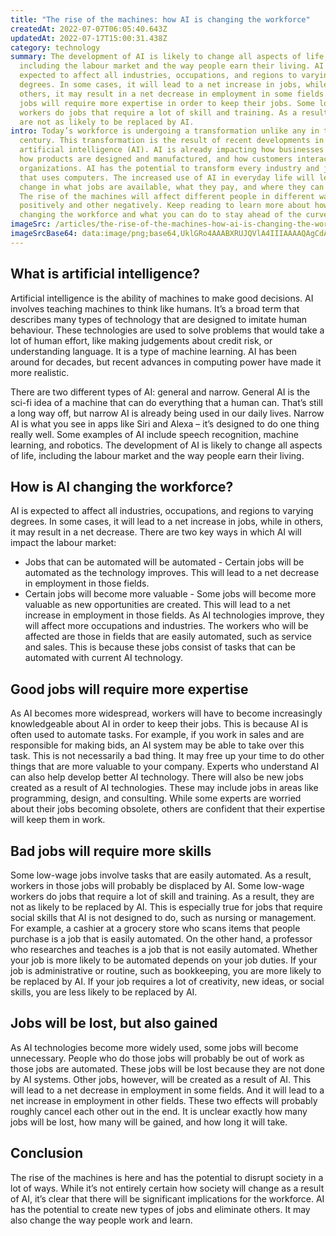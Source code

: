 ```yaml
---
title: "The rise of the machines: how AI is changing the workforce"
createdAt: 2022-07-07T06:05:40.643Z
updatedAt: 2022-07-17T15:00:31.438Z
category: technology
summary: The development of AI is likely to change all aspects of life,
  including the labour market and the way people earn their living. AI is
  expected to affect all industries, occupations, and regions to varying
  degrees. In some cases, it will lead to a net increase in jobs, while in
  others, it may result in a net decrease in employment in some fields. Good
  jobs will require more expertise in order to keep their jobs. Some low-wage
  workers do jobs that require a lot of skill and training. As a result, they
  are not as likely to be replaced by AI.
intro: Today’s workforce is undergoing a transformation unlike any in the past
  century. This transformation is the result of recent developments in
  artificial intelligence (AI). AI is already impacting how businesses operate,
  how products are designed and manufactured, and how customers interact with
  organizations. AI has the potential to transform every industry and job role
  that uses computers. The increased use of AI in everyday life will lead to a
  change in what jobs are available, what they pay, and where they can be found.
  The rise of the machines will affect different people in different ways – some
  positively and other negatively. Keep reading to learn more about how AI is
  changing the workforce and what you can do to stay ahead of the curve.
imageSrc: /articles/the-rise-of-the-machines-how-ai-is-changing-the-workforce.png
imageSrcBase64: data:image/png;base64,UklGRo4AAABXRUJQVlA4IIIAAAAQAgCdASoKAAoAAUAmJbACdLoAAwi2PxHgAP74p+5trBGQSNT4+AuHEtE70P/Kl79sOGNg+VeN3tNPz5jkiaMu3PuoY/ev76O1S++uLuUd20r2qvu7nrsRMrx9SjeGLrr82dTT7ob2YdVcI9//C6OM6rcDmicZwEH/9GcFfwb/6SAA
---
```


## What is artificial intelligence?

Artificial intelligence is the ability of machines to make good decisions. AI involves teaching machines to think like humans. It’s a broad term that describes many types of technology that are designed to imitate human behaviour. These technologies are used to solve problems that would take a lot of human effort, like making judgements about credit risk, or understanding language. It is a type of machine learning. AI has been around for decades, but recent advances in computing power have made it more realistic.

There are two different types of AI: general and narrow. General AI is the sci-fi idea of a machine that can do everything that a human can. That’s still a long way off, but narrow AI is already being used in our daily lives. Narrow AI is what you see in apps like Siri and Alexa – it’s designed to do one thing really well. Some examples of AI include speech recognition, machine learning, and robotics. The development of AI is likely to change all aspects of life, including the labour market and the way people earn their living.

## How is AI changing the workforce?

AI is expected to affect all industries, occupations, and regions to varying degrees. In some cases, it will lead to a net increase in jobs, while in others, it may result in a net decrease. There are two key ways in which AI will impact the labour market:

- Jobs that can be automated will be automated - Certain jobs will be automated as the technology improves. This will lead to a net decrease in employment in those fields.
- Certain jobs will become more valuable - Some jobs will become more valuable as new opportunities are created. This will lead to a net increase in employment in those fields.
As AI technologies improve, they will affect more occupations and industries. The workers who will be affected are those in fields that are easily automated, such as service and sales. This is because these jobs consist of tasks that can be automated with current AI technology.

## Good jobs will require more expertise

As AI becomes more widespread, workers will have to become increasingly knowledgeable about AI in order to keep their jobs. This is because AI is often used to automate tasks. For example, if you work in sales and are responsible for making bids, an AI system may be able to take over this task. This is not necessarily a bad thing. It may free up your time to do other things that are more valuable to your company. Experts who understand AI can also help develop better AI technology.
There will also be new jobs created as a result of AI technologies. These may include jobs in areas like programming, design, and consulting. While some experts are worried about their jobs becoming obsolete, others are confident that their expertise will keep them in work.

## Bad jobs will require more skills

Some low-wage jobs involve tasks that are easily automated. As a result, workers in those jobs will probably be displaced by AI.
Some low-wage workers do jobs that require a lot of skill and training. As a result, they are not as likely to be replaced by AI. This is especially true for jobs that require social skills that AI is not designed to do, such as nursing or management.
For example, a cashier at a grocery store who scans items that people purchase is a job that is easily automated. On the other hand, a professor who researches and teaches is a job that is not easily automated.
Whether your job is more likely to be automated depends on your job duties. If your job is administrative or routine, such as bookkeeping, you are more likely to be replaced by AI. If your job requires a lot of creativity, new ideas, or social skills, you are less likely to be replaced by AI.

## Jobs will be lost, but also gained

As AI technologies become more widely used, some jobs will become unnecessary. People who do those jobs will probably be out of work as those jobs are automated. These jobs will be lost because they are not done by AI systems. Other jobs, however, will be created as a result of AI.
This will lead to a net decrease in employment in some fields. And it will lead to a net increase in employment in other fields.
These two effects will probably roughly cancel each other out in the end. It is unclear exactly how many jobs will be lost, how many will be gained, and how long it will take.

## Conclusion

The rise of the machines is here and has the potential to disrupt society in a lot of ways. While it’s not entirely certain how society will change as a result of AI, it’s clear that there will be significant implications for the workforce. AI has the potential to create new types of jobs and eliminate others. It may also change the way people work and learn.
